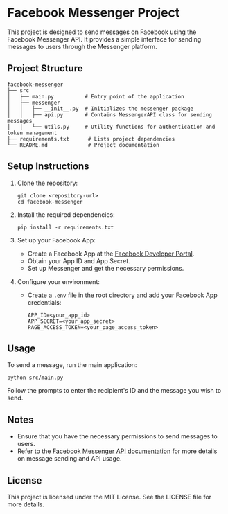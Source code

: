 # Facebook Messenger Project

This project is designed to send messages on Facebook using the Facebook Messenger API. It provides a simple interface for sending messages to users through the Messenger platform.

## Project Structure

```
facebook-messenger
├── src
│   ├── main.py          # Entry point of the application
│   ├── messenger
│   │   ├── __init__.py  # Initializes the messenger package
│   │   ├── api.py       # Contains MessengerAPI class for sending messages
│   │   └── utils.py     # Utility functions for authentication and token management
├── requirements.txt      # Lists project dependencies
└── README.md             # Project documentation
```

## Setup Instructions

1. Clone the repository:
   ```
   git clone <repository-url>
   cd facebook-messenger
   ```

2. Install the required dependencies:
   ```
   pip install -r requirements.txt
   ```

3. Set up your Facebook App:
   - Create a Facebook App at the [Facebook Developer Portal](https://developers.facebook.com/).
   - Obtain your App ID and App Secret.
   - Set up Messenger and get the necessary permissions.

4. Configure your environment:
   - Create a `.env` file in the root directory and add your Facebook App credentials:
     ```
     APP_ID=<your_app_id>
     APP_SECRET=<your_app_secret>
     PAGE_ACCESS_TOKEN=<your_page_access_token>
     ```

## Usage

To send a message, run the main application:
```
python src/main.py
```

Follow the prompts to enter the recipient's ID and the message you wish to send.

## Notes

- Ensure that you have the necessary permissions to send messages to users.
- Refer to the [Facebook Messenger API documentation](https://developers.facebook.com/docs/messenger-platform/) for more details on message sending and API usage.

## License

This project is licensed under the MIT License. See the LICENSE file for more details.